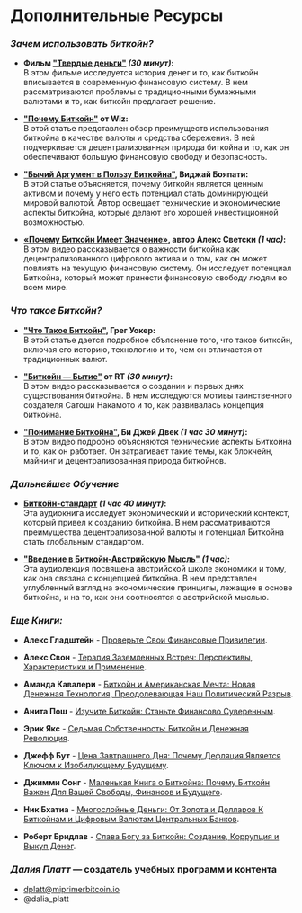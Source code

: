 # Дополнительные Ресурсы       
<!-- Taken from https://bitcoin-intro.com/ -->
### _Зачем использовать биткойн?_    

- **Фильм ["Твердые деньги"](https://www.hardmoneyfilm.com/) _(30 минут)_:**    
В этом фильме исследуется история денег и то, как биткойн вписывается в современную финансовую систему. В нем рассматриваются проблемы с традиционными бумажными валютами и то, как биткойн предлагает решение.    

- **["Почему Биткойн"](https://medium.com/@wiz/why-bitcoin-359ada12629e) от Wiz:**    
В этой статье представлен обзор преимуществ использования биткойна в качестве валюты и средства сбережения. В ней подчеркивается децентрализованная природа биткойна и то, как он обеспечивают большую финансовую свободу и безопасность.    

- **["Бычий Аргумент в Пользу Биткойна"](https://vijayboyapati.medium.com/the-bullish-case-for-bitcoin-6ecc8bdecc1), Виджай Бояпати:**    
В этой статье объясняется, почему биткойн является ценным активом и почему у него есть потенциал стать доминирующей мировой валютой. Автор освещает технические и экономические аспекты биткойна, которые делают его хорошей инвестиционной возможностью.    

- **[«Почему Биткойн Имеет Значение»](https://hackernoon.com/why-bitcoin-matters-c8bf733b9fad), автор Алекс Светски _(1 час)_:**    
В этом видео рассказывается о важности биткойна как децентрализованного цифрового актива и о том, как он может повлиять на текущую финансовую систему. Он исследует потенциал Биткойна, который может принести финансовую свободу людям во всем мире.
<!-- Video is not avaible anymore, but article is. -->    


### _Что такое Биткойн?_    

- **["Что Такое Биткойн"](https://bitcoin-only.com/what-is-bitcoin), Грег Уокер:**    
В этой статье дается подробное объяснение того, что такое биткойн, включая его историю, технологию и то, чем он отличается от традиционных валют.

- **["Биткойн — Бытие"](https://www.rt.com/shows/to-the-moon/457141-bitcoin-digital-currencies-revolution/video/5cbc2abbdda4c844198b4657/) от RT _(30 минут)_:**    
В этом видео рассказывается о создании и первых днях существования биткойна. В нем исследуются мотивы таинственного создателя Сатоши Накамото и то, как развивалась концепция биткойна.

- **["Понимание Биткойна"](https://www.youtube-nocookie.com/embed/DRPeExoH5rY), Би Джей Двек _(1 час 30 минут)_:**    
В этом видео подробно объясняются технические аспекты Биткойна и то, как он работает. Он затрагивает такие темы, как блокчейн, майнинг и децентрализованная природа биткойнов.    


### _Дальнейшее Обучение_    

- **[Биткойн-стандарт](https://youtu.be/Zbm772vF-5M?t=308) _(1 час 40 минут)_:**    
Эта аудиокнига исследует экономический и исторический контекст, который привел к созданию биткойна. В нем рассматриваются преимущества децентрализованной валюты и потенциал Биткойна стать глобальным стандартом.

- **["Введение в Биткойн-Австрийскую Мысль"](https://www.youtube-nocookie.com/embed/OrMHQhDKhrU) _(1 час)_:**    
Эта аудиолекция посвящена австрийской школе экономики и тому, как она связана с концепцией биткойна. В нем представлен углубленный взгляд на экономические принципы, лежащие в основе биткойна, и на то, как они соотносятся с австрийской мыслью.    
    
    
### _Еще Книги:_    
<!-- We know that some sources are not available to Russia anymore and will work for a workaround. -->

- **Алекс Гладштейн** - [Проверьте Свои Финансовые Привилегии](https://store.bitcoinmagazine.com/products/check-your-financial-privilege).

- **Алекс Свон** - [Терапия Заземленных Встреч: Перспективы, Характеристики и Применение](https://www.booktopia.com.au/grounded-encounter-therapy-l-alex-swan/ebook/9781490714608.html).

- **Аманда Кавалери** - [Биткойн и Американская Мечта: Новая Денежная Технология, Преодолевающая Наш Политический Разрыв](https://www.amazon.com/Bitcoin-American-Dream-Technology-Transcending/dp/B09P7RL79Z).

- **Анита Пош** - [Изучите Биткойн: Станьте Финансово Суверенным](https://satoshistore.io/products/learn-bitcoin-become-financially-sovereign).

- **Эрик Якс** - [Седьмая Собственность: Биткойн и Денежная Революция](https://www.abebooks.com/9780578902623/7th-Property-Bitcoin-Monetary-Revolution-0578902621/plp).

- **Джефф Бут** - [Цена Завтрашнего Дня: Почему Дефляция Является Ключом к Изобилующему Будущему](https://thepriceoftomorrow.com/).

- **Джимми Сонг** - [Маленькая Книга о Биткойна: Почему Биткойн Важен Для Вашей Свободы, Финансов и Будущего](https://www.amazon.ca/Little-Bitcoin-Book-Matters-Finances/dp/1641990503).

- **Ник Бхатиа** - [Многослойные Деньги: От Золота и Долларов К Биткойнам и Цифровым Валютам Центральных Банков](https://www.amazon.ca/Layered-Money-Dollars-Bitcoin-Currencies/dp/1736110527).

- **Роберт Бридлав** - [Слава Богу за Биткойн: Создание, Коррупция и Выкуп Денег](https://www.freemarketkids.com/products/thank-god-for-bitcoin-the-creation-corruption-and-redemption-of-money).        




### _Далия Платт_ — создатель учебных программ и контента    
- dplatt@miprimerbitcoin.io    
- @dalia_platt  


